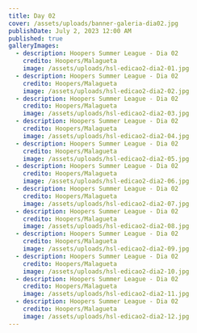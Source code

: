 ```yaml
---
title: Day 02
cover: /assets/uploads/banner-galeria-dia02.jpg
publishDate: July 2, 2023 12:00 AM
published: true
galleryImages:
  - description: Hoopers Summer League - Dia 02
    credito: Hoopers/Malagueta
    image: /assets/uploads/hsl-edicao2-dia2-01.jpg
  - description: Hoopers Summer League - Dia 02
    credito: Hoopers/Malagueta
    image: /assets/uploads/hsl-edicao2-dia2-02.jpg
  - description: Hoopers Summer League - Dia 02
    credito: Hoopers/Malagueta
    image: /assets/uploads/hsl-edicao2-dia2-03.jpg
  - description: Hoopers Summer League - Dia 02
    credito: Hoopers/Malagueta
    image: /assets/uploads/hsl-edicao2-dia2-04.jpg
  - description: Hoopers Summer League - Dia 02
    credito: Hoopers/Malagueta
    image: /assets/uploads/hsl-edicao2-dia2-05.jpg
  - description: Hoopers Summer League - Dia 02
    credito: Hoopers/Malagueta
    image: /assets/uploads/hsl-edicao2-dia2-06.jpg
  - description: Hoopers Summer League - Dia 02
    credito: Hoopers/Malagueta
    image: /assets/uploads/hsl-edicao2-dia2-07.jpg
  - description: Hoopers Summer League - Dia 02
    credito: Hoopers/Malagueta
    image: /assets/uploads/hsl-edicao2-dia2-08.jpg
  - description: Hoopers Summer League - Dia 02
    credito: Hoopers/Malagueta
    image: /assets/uploads/hsl-edicao2-dia2-09.jpg
  - description: Hoopers Summer League - Dia 02
    credito: Hoopers/Malagueta
    image: /assets/uploads/hsl-edicao2-dia2-10.jpg
  - description: Hoopers Summer League - Dia 02
    credito: Hoopers/Malagueta
    image: /assets/uploads/hsl-edicao2-dia2-11.jpg
  - description: Hoopers Summer League - Dia 02
    credito: Hoopers/Malagueta
    image: /assets/uploads/hsl-edicao2-dia2-12.jpg
---
```

